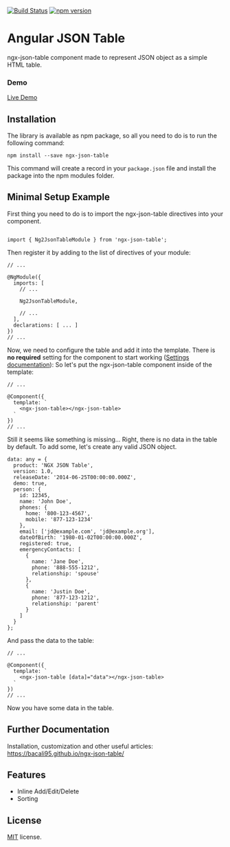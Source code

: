 [![Build Status](https://travis-ci.org/bacali95/ngx-json-table.svg?branch=master)](https://travis-ci.org/bacali95/ngx-json-table)
[![npm version](https://badge.fury.io/js/ngx-json-table.svg)](https://badge.fury.io/js/ngx-json-table)

# Angular JSON Table 

ngx-json-table component made to represent JSON object as a simple HTML table.

### Demo

<a target="_blank" href="https://bacali95.github.io/ngx-json-table/">Live Demo</a>

## Installation

The library is available as npm package, so all you need to do is to run the following command:

```
npm install --save ngx-json-table
```

This command will create a record in your `package.json` file and install the package into the npm modules folder.

## Minimal Setup Example

First thing you need to do is to import the ngx-json-table directives into your component.

```

import { Ng2JsonTableModule } from 'ngx-json-table';

```

Then register it by adding to the list of directives of your module:

```
// ...

@NgModule({
  imports: [
    // ...
    
    Ng2JsonTableModule,
    
    // ...
  ],
  declarations: [ ... ]
})
// ...
```

Now, we need to configure the table and add it into the template. There is <strong>no required</strong> setting for the component to start working ([Settings documentation](https://bacali95.github.io/ngx-json-table/#/documentation)):
So let's put the ngx-json-table component inside of the template:

```
// ...

@Component({
  template: `
    <ngx-json-table></ngx-json-table>
  `
})
// ...
```

Still it seems like something is missing... Right, there is no data in the table by default. To add some, let's create any valid JSON object.

```
data: any = {
  product: 'NGX JSON Table',
  version: 1.0,
  releaseDate: '2014-06-25T00:00:00.000Z',
  demo: true,
  person: {
    id: 12345,
    name: 'John Doe',
    phones: {
      home: '800-123-4567',
      mobile: '877-123-1234'
    },
    email: ['jd@example.com', 'jd@example.org'],
    dateOfBirth: '1980-01-02T00:00:00.000Z',
    registered: true,
    emergencyContacts: [
      {
        name: 'Jane Doe',
        phone: '888-555-1212',
        relationship: 'spouse'
      },
      {
        name: 'Justin Doe',
        phone: '877-123-1212',
        relationship: 'parent'
      }
    ]
  }
};
```

And pass the data to the table:

```
// ...

@Component({
  template: `
    <ngx-json-table [data]="data"></ngx-json-table>
  `
})
// ...
```

Now you have some data in the table.
 
## Further Documentation
Installation, customization and other useful articles: https://bacali95.github.io/ngx-json-table/

## Features
* Inline Add/Edit/Delete
* Sorting

## License
[MIT](LICENSE.txt) license.
